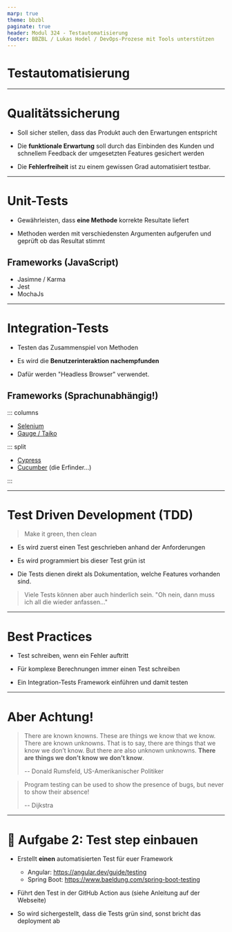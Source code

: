 ```yaml
---
marp: true
theme: bbzbl
paginate: true
header: Modul 324 - Testautomatisierung
footer: BBZBL / Lukas Hodel / DevOps-Prozese mit Tools unterstützen
---
```


<!-- _class: big center -->

# Testautomatisierung

---

# Qualitätssicherung

- Soll sicher stellen, dass das Produkt auch den Erwartungen entspricht

- Die **funktionale Erwartung** soll durch das Einbinden des Kunden und
  schnellem Feedback der umgesetzten Features gesichert werden

- Die **Fehlerfreiheit** ist zu einem gewissen Grad automatisiert testbar.

---

# Unit-Tests

- Gewährleisten, dass **eine Methode** korrekte Resultate liefert

- Methoden werden mit verschiedensten Argumenten aufgerufen und geprüft ob das
  Resultat stimmt

## Frameworks (JavaScript)

- Jasimne / Karma
- Jest
- MochaJs

---

# Integration-Tests

- Testen das Zusammenspiel von Methoden

- Es wird die **Benutzerinteraktion nachempfunden**

- Dafür werden "Headless Browser" verwendet.

## Frameworks (Sprachunabhängig!)

::: columns

- [Selenium](https://www.selenium.dev/)
- [Gauge / Taiko](https://gauge.org/)

::: split

- [Cypress](https://www.cypress.io/)
- [Cucumber](https://cucumber.io/) (die Erfinder...)

:::

---

# Test Driven Development (TDD)

> Make it green, then clean

- Es wird zuerst einen Test geschrieben anhand der Anforderungen

- Es wird programmiert bis dieser Test grün ist

- Die Tests dienen direkt als Dokumentation, welche Features vorhanden sind.

> Viele Tests können aber auch hinderlich sein. "Oh nein, dann muss ich all die
> wieder anfassen..."

---

# Best Practices

- Test schreiben, wenn ein Fehler auftritt

- Für komplexe Berechnungen immer einen Test schreiben

- Ein Integration-Tests Framework einführen und damit testen

---

# Aber Achtung!

> There are known knowns. These are things we know that we know. There are known
> unknowns. That is to say, there are things that we know we don’t know. But
> there are also unknown unknowns. **There are things we don’t know we don’t
> know**.
>
> -- Donald Rumsfeld, US-Amerikanischer Politiker

> Program testing can be used to show the presence of bugs, but never to show
> their absence!
>
> -- Dijkstra

---

# :pencil: Aufgabe 2: Test step einbauen

- Erstellt **einen** automatisierten Test für euer Framework
  - Angular: https://angular.dev/guide/testing
  - Spring Boot: https://www.baeldung.com/spring-boot-testing

- Führt den Test in der GitHub Action aus (siehe Anleitung auf der Webseite)
- So wird sichergestellt, dass die Tests grün sind, sonst bricht das deployment
  ab
